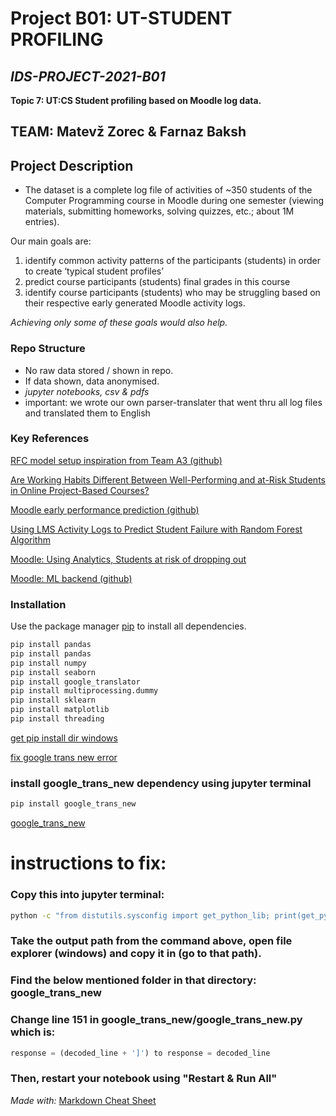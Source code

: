 # Project B01: UT-STUDENT PROFILING

## *IDS-PROJECT-2021-B01*

**Topic 7: UT:CS Student profiling based on Moodle log data.**


## **TEAM: Matevž Zorec & Farnaz Baksh**


## Project Description

* The dataset is a complete log file of activities of ~350 students of the Computer Programming course in Moodle during one semester (viewing materials, submitting homeworks, solving quizzes, etc.; about 1M entries). 

Our main goals are:
1. identify common activity patterns of the participants (students) in order to create ‘typical student profiles’
2. predict course participants (students) final grades in this course
3. identify course participants (students) who may be struggling based on their respective early generated Moodle activity logs.

*Achieving only some of these goals would also help.*

### Repo Structure

* No raw data stored / shown in repo.
* If data shown, data anonymised.
* *jupyter notebooks, csv & pdfs*
* important: we wrote our own parser-translater that went thru all log files and translated them to English

### Key References

[RFC model setup inspiration from Team A3 (github)](https://github.com/MariliisMalahhov/IDS2021-A3-Moodle-Analysis)

[Are Working Habits Different Between Well-Performing and at-Risk Students in Online Project-Based Courses?](https://dl.acm.org/doi/pdf/10.1145/3430665.3456320)

[Moodle early performance prediction (github)](https://github.com/moisesriestra/moodle-early-performance-prediction)

[Using LMS Activity Logs to Predict Student Failure with Random Forest Algorithm](https://openbooks.ffzg.unizg.hr/index.php/FFpress/catalog/download/39/51/2024?inline=1)

[Moodle: Using Analytics, Students at risk of dropping out](https://docs.moodle.org/311/en/Using_analytics)

[Moodle: ML backend (github)](https://github.com/moodlehq/moodle-mlbackend-python/tree/master/moodlemlbackend)

### Installation


Use the package manager [pip](https://pip.pypa.io/en/stable/) to install all dependencies.

```python
pip install pandas
pip install pandas
pip install numpy
pip install seaborn
pip install google_translator 
pip install multiprocessing.dummy
pip install sklearn
pip install matplotlib
pip install threading
```

[get pip install dir windows](https://stackoverflow.com/questions/49028533/pip-packages-path-windows/49028561)

[fix google trans new error](https://stackoverflow.com/questions/68214591/python-google-trans-new-translate-raises-error-jsondecodeerror-extra-data)
### install google_trans_new dependency using jupyter terminal
```bash
pip install google_trans_new
```
[google_trans_new](https://pypi.org/project/google-trans-new/)

# **instructions to fix:**

### Copy this into jupyter terminal:
```bash
python -c "from distutils.sysconfig import get_python_lib; print(get_python_lib())"
```
### Take the output path from the command above, open file explorer (windows) and copy it in (go to that path).

### Find the below mentioned folder in that directory: **google_trans_new**

### Change line 151 in google_trans_new/google_trans_new.py which is:

```python
response = (decoded_line + ']') to response = decoded_line
```
### Then, restart your notebook using "Restart & Run All"



*Made with:* [Markdown Cheat Sheet](https://www.markdownguide.org/cheat-sheet/)

